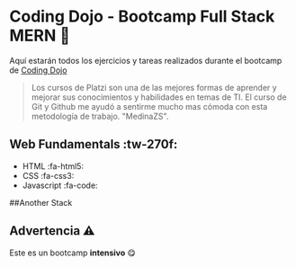 # Coding Dojo - Bootcamp Full Stack MERN 💖
Aquí estarán todos los ejercicios y tareas realizados durante el bootcamp de [Coding Dojo](https://www.codingdojo.la/mern/ "Coding Dojo") 
> Los cursos de Platzi son una de las mejores formas de aprender y mejorar sus conocimientos y habilidades en temas de TI. El curso de Git y Github me ayudó a sentirme mucho mas cómoda con esta metodología de trabajo. "MedinaZS".

## Web Fundamentals :tw-270f:
- HTML :fa-html5:
- CSS :fa-css3:
- Javascript :fa-code:

##Another Stack

## Advertencia ⚠️
Este es un bootcamp **intensivo** 😋